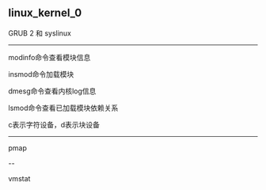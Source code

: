linux_kernel_0
---

GRUB 2 和 syslinux

---
modinfo命令查看模块信息

insmod命令加载模块

dmesg命令查看内核log信息

lsmod命令查看已加载模块依赖关系

c表示字符设备，d表示块设备

---

pmap

--

vmstat